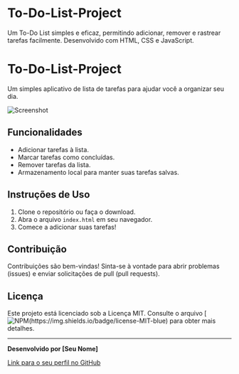 # To-Do-List-Project
Um To-Do List simples e eficaz, permitindo adicionar, remover e rastrear tarefas facilmente. Desenvolvido com HTML, CSS e JavaScript.
# To-Do-List-Project

Um simples aplicativo de lista de tarefas para ajudar você a organizar seu dia.

![Screenshot](screenshot.png)

## Funcionalidades

- Adicionar tarefas à lista.
- Marcar tarefas como concluídas.
- Remover tarefas da lista.
- Armazenamento local para manter suas tarefas salvas.

## Instruções de Uso

1. Clone o repositório ou faça o download.
2. Abra o arquivo `index.html` em seu navegador.
3. Comece a adicionar suas tarefas!

## Contribuição

Contribuições são bem-vindas! Sinta-se à vontade para abrir problemas (issues) e enviar solicitações de pull (pull requests).

## Licença

Este projeto está licenciado sob a Licença MIT. Consulte o arquivo [![NPM(https://img.shields.io/badge/license-MIT-blue)](https://github.com/SantFabio/To-Do-List-Project/blob/main/LICENSE) para obter mais detalhes.

---

**Desenvolvido por [Seu Nome]**

[Link para o seu perfil no GitHub](https://github.com/seu-usuario)
